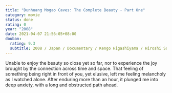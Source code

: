 ```yaml
---
title: "Dunhuang Mogao Caves: The Complete Beauty - Part One"
category: movie
status: done
rating: 0
year: "2008"
date: 2021-04-07 21:56:05+08:00
douban:
  rating: 9.3
  subtitle: 2008 / Japan / Documentary / Kengo Higashiyama / Hiroshi Sato, Akiko Furuno
---
```


Unable to enjoy the beauty so close yet so far, nor to experience the joy brought by the connection across time and space. That feeling of something being right in front of you, yet elusive, left me feeling melancholy as I watched alone. After enduring more than an hour, it plunged me into deep anxiety, with a long and obstructed path ahead.
